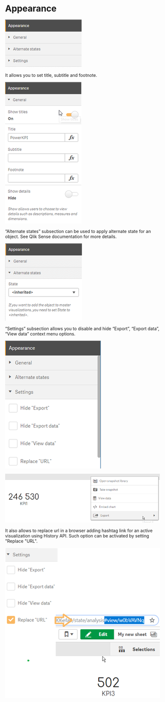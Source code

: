 # Appearance

![](../.gitbook/assets/image%20%2823%29.png)

It allows you to set title, subtitle and footnote.

![General](../.gitbook/assets/image%20%28103%29.png)

“Alternate states” subsection can be used to apply alternate state for an object. See Qlik Sense documentation for more details.

![Alternative states](../.gitbook/assets/image%20%2889%29.png)

“Settings” subsection allows you to disable and hide “Export”, “Export data”, “View data” context menu options. 



![Settings](../.gitbook/assets/image%20%2824%29.png)



![Visualization context menu](../.gitbook/assets/image%20%2858%29.png)

It also allows to replace url in a browser adding hashtag link for an active visualization using History API. Such option can be activated by setting "Replace "URL".

![Replace &quot;URL&quot;](../.gitbook/assets/image%20%28121%29.png)






